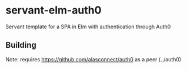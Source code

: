 # servant-elm-auth0
Servant template for a SPA in Elm with authentication through Auth0

## Building
Note: requires <https://github.com/alasconnect/auth0> as a peer (../auth0)
